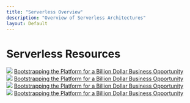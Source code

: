 ```yaml
---
title: "Serverless Overview"
description: "Overview of Serverless Architectures"
layout: Default
---
```


# Serverless Resources

<div class="learnWrapper">
  <div class="learnSqaure">
    <img src="http://www.fillmurray.com/200/150" />
    <a href="/learn/bootstrapping-the-platform-for-a-billion-dollar-business-opportunity/"> Bootstrapping the Platform for a Billion Dollar Business Opportunity
    </a>
  </div>
  <div class="learnSqaure">
    <img src="http://www.fillmurray.com/200/150" />
     <a href="/learn/bootstrapping-the-platform-for-a-billion-dollar-business-opportunity/">
      Bootstrapping the Platform for a Billion Dollar Business Opportunity
    </a>
  </div>
  <div class="learnSqaure">
      <img src="http://www.fillmurray.com/200/150" />
      <a href="/learn/bootstrapping-the-platform-for-a-billion-dollar-business-opportunity/">
        Bootstrapping the Platform for a Billion Dollar Business Opportunity
      </a>
  </div>
  <div class="learnSqaure">
      <img src="http://www.fillmurray.com/200/150" />
     <a href="/learn/bootstrapping-the-platform-for-a-billion-dollar-business-opportunity/">
      Bootstrapping the Platform for a Billion Dollar Business Opportunity
     </a>
  </div>

</div>
